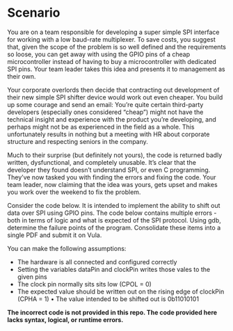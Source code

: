 # Scenario

You are on a team responsible for developing a super simple SPI interface for working with a low baud-rate multiplexer. To save costs, you suggest that, given the scope of the problem is so well defined and the requirements so loose, you can get away with using the GPIO pins of a cheap microcontroller instead of having to buy a microcontroller with dedicated SPI pins. Your team leader takes this idea and presents it to management as their own.

Your corporate overlords then decide that contracting out development of their new simple SPI shifter device would work out even cheaper. You build up some courage and send an email: You’re quite certain third-party developers (especially ones considered “cheap”) might not have the technical insight and experience with the product you’re developing, and perhaps might not be as experienced in the field as a whole. This unfortunately results in nothing but a meeting with HR about corporate structure and respecting seniors in the company.

Much to their surprise (but definitely not yours), the code is returned badly written, dysfunctional, and completely unusable. It’s clear that the developer they found doesn’t understand SPI, or even C programming. They’ve now tasked you with finding the errors and fixing the code. Your team leader, now claiming that the idea was yours, gets upset and makes you work over the weekend to fix the problem.

Consider the code below. It is intended to implement the ability to shift out data over SPI using GPIO pins. The code below contains multiple errors - both in terms of logic and what is expected of the SPI protocol. Using gdb, determine the failure points of the program. Consolidate these items into a single PDF and submit it on Vula.

You can make the following assumptions:
- The hardware is all connected and configured correctly
- Setting the variables dataPin and clockPin writes those vales to the given pins
- The clock pin normally sits sits low (CPOL = 0)
- The expected value should be written out on the rising edge of clockPin (CPHA = 1) • The value intended to be shifted out is 0b11010101

**The incorrect code is not provided in this repo. The code provided here lacks syntax, logical, or runtime errors.**
